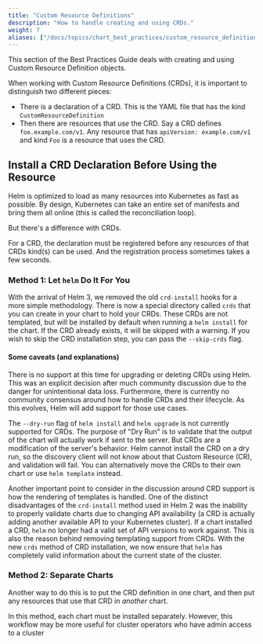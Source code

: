 ```yaml
---
title: "Custom Resource Definitions"
description: "How to handle creating and using CRDs."
weight: 7
aliases: ["/docs/topics/chart_best_practices/custom_resource_definitions/"]
---
```


This section of the Best Practices Guide deals with creating and using Custom Resource Definition
objects.

When working with Custom Resource Definitions (CRDs), it is important to distinguish two different
pieces:

- There is a declaration of a CRD. This is the YAML file that has the kind
  `CustomResourceDefinition`
- Then there are resources that _use_ the CRD. Say a CRD defines `foo.example.com/v1`. Any resource
  that has `apiVersion: example.com/v1` and kind `Foo` is a resource that uses the CRD.

## Install a CRD Declaration Before Using the Resource

Helm is optimized to load as many resources into Kubernetes as fast as possible. By design,
Kubernetes can take an entire set of manifests and bring them all online (this is called the
reconciliation loop).

But there's a difference with CRDs.

For a CRD, the declaration must be registered before any resources of that CRDs kind(s) can be used.
And the registration process sometimes takes a few seconds.

### Method 1: Let `helm` Do It For You

With the arrival of Helm 3, we removed the old `crd-install` hooks for a more simple methodology.
There is now a special directory called `crds` that you can create in your chart to hold your CRDs.
These CRDs are not templated, but will be installed by default when running a `helm install` for the
chart. If the CRD already exists, it will be skipped with a warning. If you wish to skip the CRD
installation step, you can pass the `--skip-crds` flag.

#### Some caveats (and explanations)

There is no support at this time for upgrading or deleting CRDs using Helm. This was an explicit
decision after much community discussion due to the danger for unintentional data loss. Furthermore,
there is currently no community consensus around how to handle CRDs and their lifecycle. As this
evolves, Helm will add support for those use cases.

The `--dry-run` flag of `helm install` and `helm upgrade` is not currently supported for CRDs. The
purpose of "Dry Run" is to validate that the output of the chart will actually work if sent to the
server. But CRDs are a modification of the server's behavior. Helm cannot install the CRD on a dry
run, so the discovery client will not know about that Custom Resource (CR), and validation will
fail. You can alternatively move the CRDs to their own chart or use `helm template` instead.

Another important point to consider in the discussion around CRD support is how the rendering of
templates is handled. One of the distinct disadvantages of the `crd-install` method used in Helm 2
was the inability to properly validate charts due to changing API availability (a CRD is actually
adding another available API to your Kubernetes cluster). If a chart installed a CRD, `helm` no
longer had a valid set of API versions to work against. This is also the reason behind removing
templating support from CRDs. With the new `crds` method of CRD installation, we now ensure that
`helm` has completely valid information about the current state of the cluster.

### Method 2: Separate Charts

Another way to do this is to put the CRD definition in one chart, and then put any resources that
use that CRD in _another_ chart.

In this method, each chart must be installed separately. However, this workflow may be more useful
for cluster operators who have admin access to a cluster
